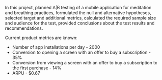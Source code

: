 In this project, planned A|B testing of a mobile application for meditation and breathing practices, formulated the null and alternative hypotheses, selected target and additional metrics, calculated the required sample size and audience for the test, provided conclusions about the test results and recommendations.

Current product metrics are known:				
- Number of app installations per day - 2000
- Conversion to opening a screen with an offer to buy a subscription - 35%
- Conversion from viewing a screen with an offer to buy a subscription to the first purchase - 14%
- ARPU - $0.67

